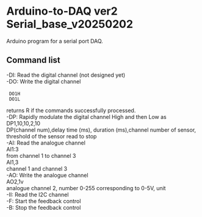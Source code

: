 # Arduino-to-DAQ ver2 Serial_base_v20250202<br/>

Arduino program for a serial port DAQ.  <br/>
## Command list<br/>
-DI: Read the digital channel (not designed yet)<br/>
-DO: Write the digital channel<br/>
```
 DO1H　　
 DO1L
```
 returns R if the commands successfully processed.<br/>
-DP: Rapidly modulate the digital channel High and then Low as<br/>
DP1,10,10,2,10<br/>
DP(channel num),delay time (ms), duration (ms),channel number of sensor, threshold of the sensor read to stop<br/>
-AI: Read the analogue channel<br/>
AI1:3<br/>
from channel 1 to channel 3<br/>
AI1,3<br/>
channel 1 and channel 3<br/>
-AO: Write the analogue channel<br/>
AO2,1v<br/>
analogue channel 2, number 0-255 corresponding to 0-5V, unit<br/>
-II: Read the I2C channel<br/>
-F: Start the feedback control<br/>
-B: Stop the feedback control<br/>
